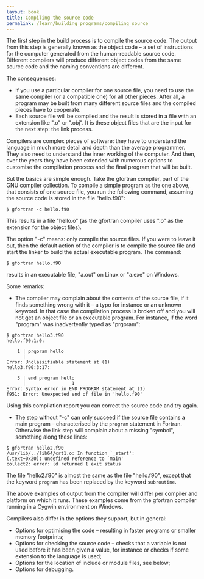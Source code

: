 ```yaml
---
layout: book
title: Compiling the source code
permalink: /learn/building_programs/compiling_source
---
```


The first step in the build process is to compile the source code. The
output from this step is generally known as the object code – a set of
instructions for the computer generated from the human-readable source
code. Different compilers will produce different object codes from the
same source code and the naming conventions are different.

The consequences:

* If you use a particular compiler for one source file, you need to use
the same compiler (or a compatible one) for all other pieces. After
all, a program may be built from many different source files and the
compiled pieces have to cooperate.
* Each source file will be compiled and the result is stored in a file
with an extension like ".o" or ".obj". It is these object files that are
the input for the next step: the link process.

Compilers are complex pieces of software: they have to understand the
language in much more detail and depth than the average programmer. They
also need to understand the inner working of the computer. And then,
over the years they have been extended with numerous options to
customise the compilation process and the final program that will be
built.

But the basics are simple enough. Take the gfortran compiler, part of
the GNU compiler collection. To compile a simple program as the one
above, that consists of one source file, you run the following command,
assuming the source code is stored in the file "hello.f90":

```shell
$ gfortran -c hello.f90
```

This results in a file "hello.o" (as the gfortran compiler uses ".o" as
the extension for the object files).

The option "-c" means: only compile the source files. If you were to
leave it out, then the default action of the compiler is to compile the
source file and start the linker to build the actual executable program.
The command:

```shell
$ gfortran hello.f90
```

results in an executable file, "a.out" on Linux or "a.exe" on
Windows.

Some remarks:

* The compiler may complain about the contents of the source file, if it
finds something wrong with it – a typo for instance or an unknown
keyword. In that case the compilation process is broken off and you will
not get an object file or an executable program. For instance, if
the word "program" was inadvertently typed as "prgoram":

```shell
$ gfortran hello3.f90
hello.f90:1:0:

    1 | prgoram hello
      |
Error: Unclassifiable statement at (1)
hello3.f90:3:17:

    3 | end program hello
      |                 1
Error: Syntax error in END PROGRAM statement at (1)
f951: Error: Unexpected end of file in 'hello.f90'
```

Using this compilation report you can correct the source code and try
again.

* The step without "-c" can only succeed if the source file contains a
main program – characterised by the `program` statement in Fortran.
Otherwise the link step will complain about a missing "symbol", something
along these lines:

```shell
$ gfortran hello2.f90
/usr/lib/../lib64/crt1.o: In function `_start':
(.text+0x20): undefined reference to `main'
collect2: error: ld returned 1 exit status
```

The file "hello2.f90" is almost the same as the file "hello.f90", except
that the keyword `program` has been replaced by the keyword `subroutine`.

The above examples of output from the compiler will differ per compiler
and platform on which it runs. These examples come from the gfortran
compiler running in a Cygwin environment on Windows.

Compilers also differ in the options they support, but in general:

* Options for optimising the code – resulting in faster programs or
smaller memory footprints;
* Options for checking the source code – checks that a variable is not
used before it has been given a value, for instance or checks if some
extension to the language is used;
* Options for the location of include or module files, see below;
* Options for debugging.

